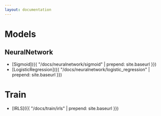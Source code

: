 ```yaml
---
layout: documentation
---
```


# Models

## NeuralNetwork

- [Sigmoid]({{ "/docs/neuralnetwork/sigmoid" | prepend: site.baseurl }})
- [LogisticRegression]({{ "/docs/neuralnetwork/logistic_regression" | prepend: site.baseurl }})

# Train

- [IRLS]({{ "/docs/train/irls" | prepend: site.baseurl }})

